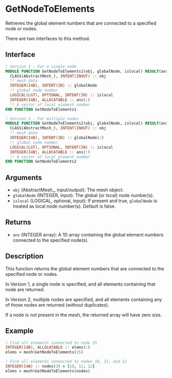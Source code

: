 # GetNodeToElements

Retrieves the global element numbers that are connected to a specified node or nodes.

There are two interfaces to this method.

## Interface

```fortran
! Version 1 - For a single node
MODULE FUNCTION GetNodeToElements1(obj, globalNode, islocal) RESULT(ans)
  CLASS(AbstractMesh_), INTENT(INOUT) :: obj
  !! mesh data
  INTEGER(I4B), INTENT(IN) :: globalNode
  !! global node number
  LOGICAL(LGT), OPTIONAL, INTENT(IN) :: islocal
  INTEGER(I4B), ALLOCATABLE :: ans(:)
  !! A vector of local element number
END FUNCTION GetNodeToElements1

! Version 2 - For multiple nodes
MODULE FUNCTION GetNodeToElements2(obj, globalNode, islocal) RESULT(ans)
  CLASS(AbstractMesh_), INTENT(INOUT) :: obj
  !! mesh data
  INTEGER(I4B), INTENT(IN) :: globalNode(:)
  !! global node number
  LOGICAL(LGT), OPTIONAL, INTENT(IN) :: islocal
  INTEGER(I4B), ALLOCATABLE :: ans(:)
  !! A vector of local element number
END FUNCTION GetNodeToElements2
```

## Arguments

- `obj` (AbstractMesh_, input/output): The mesh object.
- `globalNode` (INTEGER, input): The global (or local) node number(s).
- `islocal` (LOGICAL, optional, input): If present and true, `globalNode` is treated as local node number(s). Default is false.

## Returns

- `ans` (INTEGER array): A 1D array containing the global element numbers connected to the specified node(s).

## Description

This function returns the global element numbers that are connected to the specified node or nodes.

In Version 1, a single node is specified, and all elements containing that node are returned.

In Version 2, multiple nodes are specified, and all elements containing any of those nodes are returned (without duplicates).

If a node is not present in the mesh, the returned array will have zero size.

## Example

```fortran
! Find all elements connected to node 25
INTEGER(I4B), ALLOCATABLE :: elems(:)
elems = mesh%GetNodeToElements(25)

! Find all elements connected to nodes 10, 11, and 12
INTEGER(I4B) :: nodes(3) = [10, 11, 12]
elems = mesh%GetNodeToElements(nodes)
```
